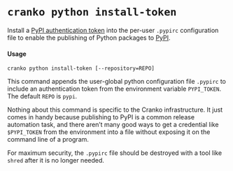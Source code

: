 # `cranko python install-token`

Install a [PyPI authentication token][pypi-token] into the per-user `.pypirc`
configuration file to enable the publishing of Python packages to [PyPI].

[pypi-token]: https://pypi.org/help/#apitoken
[PyPI]: https://pypi.org/

#### Usage

```
cranko python install-token [--repository=REPO]
```

This command appends the user-global python configuration file `.pypirc` to
include an authentication token from the environment variable `PYPI_TOKEN`. The
default `REPO` is `pypi`.

Nothing about this command is specific to the Cranko infrastructure. It just
comes in handy because publishing to PyPI is a common release automation task,
and there aren’t many good ways to get a credential like `$PYPI_TOKEN` from the
environment into a file without exposing it on the command line of a program.

For maximum security, the `.pypirc` file should be destroyed with a tool like
`shred` after it is no longer needed.
